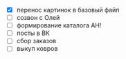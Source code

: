 - [x] перенос картинок в базовый файл
- [ ] созвон с Олей
- [ ] формирование каталога АН!
- [ ] посты в ВК
- [ ] сбор заказов
- [ ] выкуп ковров
